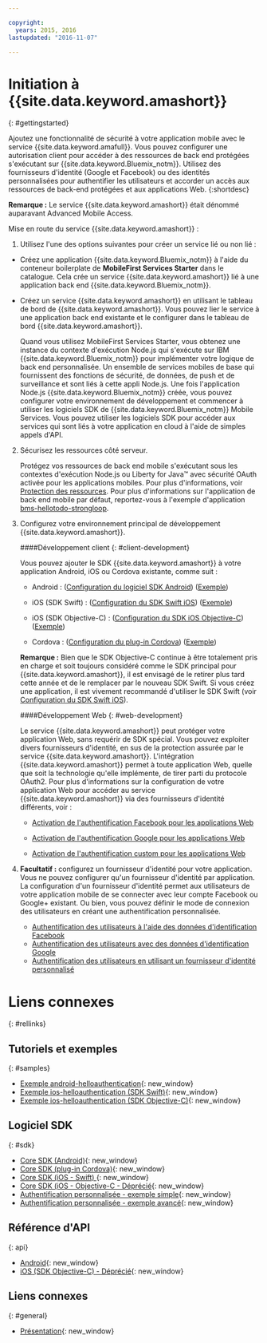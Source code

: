 ```yaml
---

copyright:
  years: 2015, 2016
lastupdated: "2016-11-07"

---
```


# Initiation à {{site.data.keyword.amashort}}
{: #gettingstarted}

Ajoutez une fonctionnalité de sécurité à votre application mobile avec le service {{site.data.keyword.amafull}}. Vous pouvez configurer une autorisation client pour accéder à des ressources de back end protégées s'exécutant sur {{site.data.keyword.Bluemix_notm}}. Utilisez des fournisseurs d'identité (Google et Facebook) ou des identités personnalisées pour authentifier les utilisateurs et accorder un accès aux ressources de back-end protégées et aux applications Web.
{:shortdesc}

**Remarque :** Le service {{site.data.keyword.amashort}} était dénommé auparavant Advanced Mobile Access.


Mise en route du service {{site.data.keyword.amashort}} :

1. Utilisez l'une des options suivantes pour créer un service lié ou non lié : 
 * Créez une application {{site.data.keyword.Bluemix_notm}} à l'aide du conteneur boilerplate de **MobileFirst Services Starter** dans le catalogue. Cela crée un service {{site.data.keyword.amashort}} lié à une application back end {{site.data.keyword.Bluemix_notm}}.
 * Créez un service {{site.data.keyword.amashort}} en utilisant le tableau de bord de {{site.data.keyword.amashort}}. Vous pouvez lier le service à une application back end existante et le configurer dans le tableau de bord {{site.data.keyword.amashort}}.

   Quand vous utilisez MobileFirst Services Starter, vous obtenez une instance du contexte d'exécution Node.js qui s'exécute sur IBM {{site.data.keyword.Bluemix_notm}} pour implémenter votre logique de back end personnalisée. Un ensemble de services mobiles de base qui fournissent des fonctions de sécurité, de données, de push et de surveillance et sont liés à cette appli Node.js. Une fois l'application Node.js {{site.data.keyword.Bluemix_notm}} créée, vous pouvez configurer votre environnement de développement et commencer à utiliser les logiciels SDK de {{site.data.keyword.Bluemix_notm}} Mobile Services. Vous pouvez utiliser les logiciels SDK pour accéder aux services qui sont liés à votre application en cloud à l'aide de simples appels d'API.

2. Sécurisez les ressources côté serveur.

   Protégez vos ressources de back end mobile s'exécutant sous les contextes d'exécution Node.js ou Liberty for Java&trade; avec sécurité OAuth activée pour les applications mobiles. Pour plus d'informations, voir [Protection des ressources](protecting-resources.html).
Pour plus d'informations sur l'application de back end mobile par défaut, reportez-vous à l'exemple d'application [bms-hellotodo-strongloop](https://github.com/ibm-bluemix-mobile-services/bms-hellotodo-strongloop).

3. Configurez votre environnement principal de développement {{site.data.keyword.amashort}}.

	####Développement client
   {: #client-development}

	Vous pouvez ajouter le SDK {{site.data.keyword.amashort}} à votre application Android, iOS ou Cordova existante, comme suit :
   * Android : ([Configuration du logiciel SDK Android](getting-started-android.html)) ([Exemple](https://github.com/ibm-bluemix-mobile-services/bms-samples-android-helloauthentication))

   * iOS (SDK Swift) : ([Configuration du SDK Swift iOS](getting-started-ios-swift-sdk.html))
      ([Exemple](https://github.com/ibm-bluemix-mobile-services/bms-samples-swift-helloauthentication))

   * iOS (SDK Objective-C) : ([Configuration du SDK iOS Objective-C](getting-started-ios.html)) ([Exemple](https://github.com/ibm-bluemix-mobile-services/bms-samples-ios-helloauthentication))

   * Cordova : ([Configuration du plug-in Cordova](getting-started-cordova.html)) ([Exemple](https://github.com/ibm-bluemix-mobile-services/bms-samples-cordova-helloauthentication))

   **Remarque :** Bien que le SDK Objective-C continue à être totalement pris en charge et soit toujours considéré comme le SDK principal pour {{site.data.keyword.amashort}}, il est envisagé de le retirer plus tard cette année et de le remplacer par le nouveau SDK Swift. Si vous créez une application, il est vivement recommandé d'utiliser le SDK Swift (voir [Configuration du SDK Swift iOS](getting-started-ios-swift-sdk.html)).

	####Développement Web
   {: #web-development}

   Le service {{site.data.keyword.amashort}} peut protéger votre application Web, sans requérir de SDK spécial. Vous pouvez exploiter divers fournisseurs d'identité, en sus de la protection assurée par le service {{site.data.keyword.amashort}}. L'intégration {{site.data.keyword.amashort}} permet à toute application Web, quelle que soit la technologie qu'elle implémente, de tirer parti du protocole OAuth2. Pour plus d'informations sur la configuration de votre application Web pour accéder au service {{site.data.keyword.amashort}} via des fournisseurs d'identité différents, voir :

    * [Activation de l'authentification Facebook pour les applications Web](facebook-auth-web.html)

    * [Activation de l'authentification Google pour les applications Web](google-auth-web.html)

    * [Activation de l'authentification custom pour les applications Web](custom-auth-web.html)

4. **Facultatif :** configurez un fournisseur d'identité pour votre application. Vous ne pouvez configurer qu'un fournisseur d'identité par application. La configuration d'un fournisseur d'identité permet aux utilisateurs de votre application mobile de se connecter avec leur compte Facebook ou Google+ existant. Ou bien, vous pouvez définir le mode de connexion des utilisateurs en créant une authentification personnalisée.
   * [Authentification des utilisateurs à l'aide des données d'identification Facebook](facebook-auth-overview.html)
   * [Authentification des utilisateurs avec des données d'identification Google](google-auth-overview.html)
   * [Authentification des utilisateurs en utilisant un fournisseur d'identité personnalisé](custom-auth.html)


# Liens connexes
{: #rellinks}

## Tutoriels et exemples
{: #samples}
* [Exemple android-helloauthentication](https://github.com/ibm-bluemix-mobile-services/bms-samples-android-helloauthentication){: new_window}
* [Exemple ios-helloauthentication (SDK Swift)](https://github.com/ibm-bluemix-mobile-services/bms-samples-swift-helloauthentication){: new_window}
* [Exemple ios-helloauthentication (SDK Objective-C)](https://github.com/ibm-bluemix-mobile-services/bms-samples-ios-helloauthentication){: new_window}

## Logiciel SDK
{: #sdk}
* [Core SDK (Android)](https://github.com/ibm-bluemix-mobile-services/bms-clientsdk-android-core){: new_window}
* [Core SDK (plug-in Cordova)](https://github.com/ibm-bluemix-mobile-services/bms-clientsdk-cordova-plugin-core){: new_window}
* [Core SDK (iOS - Swift) ](https://github.com/ibm-bluemix-mobile-services/bms-clientsdk-swift-core){: new_window}
* [Core SDK (iOS - Objective-C - Déprécié](https://hub.jazz.net/git/bluemixmobilesdk/imf-ios-sdk/archive?revstr=master){: new_window}
* [Authentification personnalisée - exemple simple](https://github.com/ibm-bluemix-mobile-services/bms-mca-custom-identity-provider-sample){: new_window}
* [Authentification personnalisée - exemple avancé](https://github.com/ibm-bluemix-mobile-services/bms-mca-custom-identity-provider-with-user-management){: new_window}

## Référence d'API
{: api}
* [Android](https://console.{DomainName}/docs/api/content/api/mobilefirst/android/core-api-doc/overview-summary.html){: new_window}
* [iOS (SDK Objective-C) - Déprécié](https://console.{DomainName}/docs/api/content/api/mobilefirst/ios/IMFCore_api-doc/html/index.html){: new_window}


## Liens connexes
{: #general}
* [Présentation](overview.html){: new_window}
